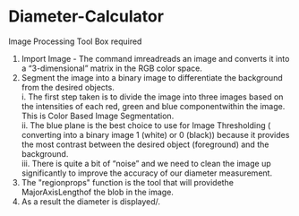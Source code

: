 # Diameter-Calculator

Image Processing Tool Box required

1. Import Image - The command imreadreads an image and converts it into a “3-dimensional” matrix in the RGB color space.
2. Segment the image into a binary image to differentiate the background  from  the  desired  objects.        
  i.  The  first  step  taken  is  to  divide  the  image  into  three images based on the intensities of each red, green and blue componentwithin the image. This is
      Color Based  Image Segmentation.  
  ii.  The  blue  plane  is  the  best choice  to  use  for  Image Thresholding ( converting into a binary image 1 (white) or 0 (black))  because  it  provides  the 
       most  contrast  between  the desired  object  (foreground)  and  the  background.         
  iii. There is quite a bit of “noise” and we need to clean the image up significantly to improve the accuracy of our diameter measurement. 
3. The "regionprops" function is  the  tool  that  will  providethe MajorAxisLengthof  the  blob  in  the image.        
4. As a result the diameter is displayed/.
